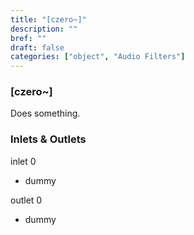 ```yaml
---
title: "[czero~]"
description: ""
bref: ""
draft: false
categories: ["object", "Audio Filters"]
---
```


### [czero~]

Does something.

### Inlets & Outlets

inlet 0

 - dummy

outlet 0

 - dummy
 
